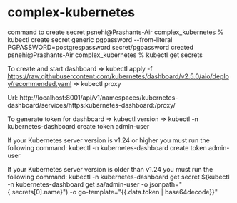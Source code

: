# complex-kubernetes

command to create secret
psnehi@Prashants-Air complex_kubernetes % kubectl create secret generic pgpassword --from-literal PGPASSWORD=postgrespassword
secret/pgpassword created
psnehi@Prashants-Air complex_kubernetes % kubectl get secrets


To create and start dashboard
=> kubectl apply -f https://raw.githubusercontent.com/kubernetes/dashboard/v2.5.0/aio/deploy/recommended.yaml
=> kubectl proxy

Url: http://localhost:8001/api/v1/namespaces/kubernetes-dashboard/services/https:kubernetes-dashboard:/proxy/

To generate token for dashboard
=> kubectl version
=> kubectl -n kubernetes-dashboard create token admin-user

If your Kubernetes server version is v1.24 or higher you must run the following command:
kubectl -n kubernetes-dashboard create token admin-user

If your Kubernetes server version is older than v1.24 you must run the following command:
kubectl -n kubernetes-dashboard get secret $(kubectl -n kubernetes-dashboard get sa/admin-user -o jsonpath="{.secrets[0].name}") -o go-template="{{.data.token | base64decode}}"

